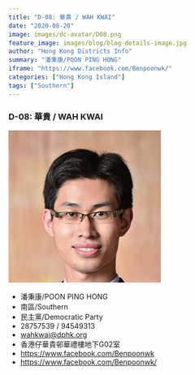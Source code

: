 ```yaml
---
title: "D-08: 華貴 / WAH KWAI"
date: "2020-08-20"
image: images/dc-avatar/D08.png
feature_image: images/blog/blog-details-image.jpg
author: "Hong Kong Districts Info"
summary: "潘秉康/POON PING HONG"
iframe: "https://www.facebook.com/Benpoonwk/"
categories: ["Hong Kong Island"]
tags: ["Southern"]
---
```


### D-08: 華貴 / WAH KWAI  
![](/images/dc-avatar/D08.png)  

 - 潘秉康/POON PING HONG  
 - 南區/Southern  
 - 民主黨/Democratic Party  
 - 28757539 / 94549313  
 - wahkwai@dphk.org  
 - 香港仔華貴邨華禮樓地下G02室  
 - https://www.facebook.com/Benpoonwk  
 - https://www.facebook.com/Benpoonwk/
